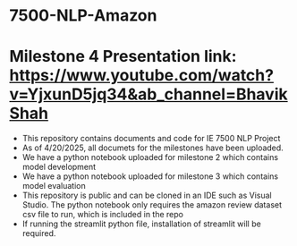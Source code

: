 # 7500-NLP-Amazon

# Milestone 4 Presentation link: https://www.youtube.com/watch?v=YjxunD5jq34&ab_channel=BhavikShah

- This repository contains documents and code for IE 7500 NLP Project
- As of 4/20/2025, all documets for the milestones have been uploaded.
- We have a python notebook uploaded for milestone 2 which contains model development
- We have a python notebook uploaded for milestone 3 which contains model evaluation
- This repository is public and can be cloned in an IDE such as Visual Studio. The python notebook
  only requires the amazon review dataset csv file to run, which is included in the repo
- If running the streamlit python file, installation of streamlit will be required.


